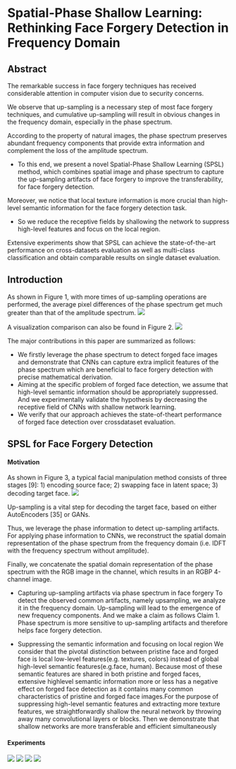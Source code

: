 # Spatial-Phase Shallow Learning: Rethinking Face Forgery Detection in Frequency Domain
## Abstract

The remarkable success in face forgery techniques has received considerable attention in computer vision due to security concerns.

We observe that up-sampling is a necessary step of most face forgery techniques, and cumulative up-sampling will result in obvious changes in the frequency domain, especially in the phase spectrum.

According to the property of natural images, the phase spectrum preserves abundant frequency components that provide extra information and complement the loss of the amplitude spectrum.

- To this end, we present a novel Spatial-Phase Shallow Learning (SPSL) method, which combines spatial image and phase spectrum to capture the up-sampling artifacts of face forgery to improve the transferability, for face forgery detection.

Moreover, we notice that local texture information is more crucial than high-level semantic information for the face forgery detection task.

- So we reduce the receptive fields by shallowing the network to suppress high-level features and focus on the local region.

Extensive experiments show that SPSL can achieve the state-of-the-art performance on cross-datasets evaluation as well as multi-class classification and obtain comparable results on single dataset evaluation.

## Introduction
As shown in Figure 1, with more times of up-sampling operations are performed, the average pixel differences of the phase spectrum get much greater than that of the amplitude spectrum.
![](2021-11-05-11-30-53.png)

A visualization comparison can also be found in Figure 2.
![](2021-11-05-11-31-37.png)

The major contributions in this paper are summarized as follows:
- We firstly leverage the phase spectrum to detect forged face images and demonstrate that CNNs can capture extra implicit features of the phase spectrum which are beneficial to face forgery detection with precise mathematical derivation. 
- Aiming at the specific problem of forged face detection, we assume that high-level semantic information should be appropriately suppressed. And we experimentally validate the hypothesis by decreasing the receptive field of CNNs with shallow network learning. 
- We verify that our approach achieves the state-of-theart performance of forged face detection over crossdataset evaluation.

## SPSL for Face Forgery Detection

#### Motivation
As shown in Figure 3, a typical facial manipulation method consists of three stages [9]: 1) encoding source face; 2) swapping face in latent space; 3) decoding target face.
![](2021-11-05-11-37-06.png)

Up-sampling is a vital step for decoding the target face, based on either AutoEncoders [35] or GANs. 

Thus, we leverage the phase information to detect up-sampling artifacts. For applying phase information to CNNs, we reconstruct the spatial domain representation of the phase spectrum from the frequency domain (i.e. IDFT with the frequency spectrum without amplitude). 

Finally, we concatenate the spatial domain representation of the phase spectrum with the RGB image in the channel, which results in an RGBP 4-channel image.

- Capturing up-sampling artifacts via phase spectrum in face forgery
To detect the observed common artifacts, namely upsampling, we analyze it in the frequency domain. Up-sampling will lead to the emergence of new frequency components. And we make a claim as follows
Claim 1. Phase spectrum is more sensitive to up-sampling artifacts and therefore helps face forgery detection.

- Suppressing the semantic information and focusing on local region
We consider that the pivotal distinction between pristine face and forged face is local low-level features(e.g. textures, colors) instead of global high-level semantic features(e.g.face, human). Because most of these semantic features are shared in both pristine and forged faces, extensive highlevel semantic information more or less has a negative effect on forged face detection as it contains many common characteristics of pristine and forged face images.For the purpose of suppressing high-level semantic features and extracting more texture features, we straightforwardly shallow the neural network by throwing away many convolutional layers or blocks. Then we demonstrate that shallow networks are more transferable and efficient simultaneously

#### Experiments
![](2021-11-05-11-45-31.png)
![](2021-11-05-11-46-03.png)
![](2021-11-05-11-45-47.png)
![](2021-11-05-13-02-42.png)